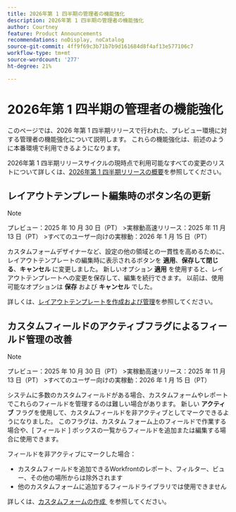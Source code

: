 ```yaml
---
title: 2026年第 1 四半期の管理者の機能強化
description: 2026年第 1 四半期の管理者の機能強化
author: Courtney
feature: Product Announcements
recommendations: noDisplay, noCatalog
source-git-commit: 4ff9f69c3b71b7b9d161684d8f4af13e577106c7
workflow-type: tm+mt
source-wordcount: '277'
ht-degree: 21%

---
```


# 2026年第 1 四半期の管理者の機能強化

このページでは、2026 年第 1 四半期リリースで行われた、プレビュー環境に対する管理者の機能強化について説明します。 これらの機能強化は、前述のように本番環境で利用できるようになります。

2026年第 1 四半期リリースサイクルの現時点で利用可能なすべての変更のリストについて詳しくは、[2026年第 1 四半期リリースの概要](/help/quicksilver/product-announcements/product-releases/26-q1-release-activity/26-q1-release-overview.md)を参照してください。


## レイアウトテンプレート編集時のボタン名の更新

>[!NOTE]
>
>プレビュー：2025 年 10 月 30 日（PT）
>&#x200B;>実稼動高速リリース：2025 年 11 月 13 日（PT）
>&#x200B;>すべてのユーザー向けの実稼動：2026 年 1 月 15 日（PT）

カスタムフォームデザイナーなど、設定の他の領域との一貫性を高めるために、レイアウトテンプレートの編集時に表示されるボタンを **適用**、**保存して閉じる**、**キャンセル** に変更しました。 新しいオプション **適用** を使用すると、レイアウトテンプレートへの変更を保存して、編集を続行できます。 以前は、使用可能なオプションは **保存** および **キャンセル** でした。

詳しくは、[レイアウトテンプレートを作成および管理](/help/quicksilver/administration-and-setup/customize-workfront/use-layout-templates/create-and-manage-layout-templates.md)を参照してください。


## カスタムフィールドのアクティブフラグによるフィールド管理の改善

>[!NOTE]
>
>プレビュー：2025 年 10 月 30 日（PT）
>&#x200B;>実稼動高速リリース：2025 年 11 月 13 日（PT）
>&#x200B;>すべてのユーザー向けの実稼動：2026 年 1 月 15 日（PT）

システムに多数のカスタムフィールドがある場合、カスタムフォームやレポートでこれらのフィールドを管理するのは難しい場合があります。 新しい **アクティブ** フラグを使用して、カスタムフィールドを非アクティブとしてマークできるようになりました。 このフラグは、カスタム フォーム上のフィールドで作業する場合や、[ フィールド ] ボックスの一覧からフィールドを追加または編集する場合に使用できます。

フィールドを非アクティブにマークした場合：

* カスタムフィールドを追加できるWorkfrontのレポート、フィルター、ビュー、その他の場所からは除外されます
* 他のカスタムフォームに追加するフィールドライブラリでは使用できません

詳しくは、[&#x200B; カスタムフォームの作成 &#x200B;](/help/quicksilver/administration-and-setup/customize-workfront/create-manage-custom-forms/form-designer/design-a-form/design-a-form.md) を参照してください。